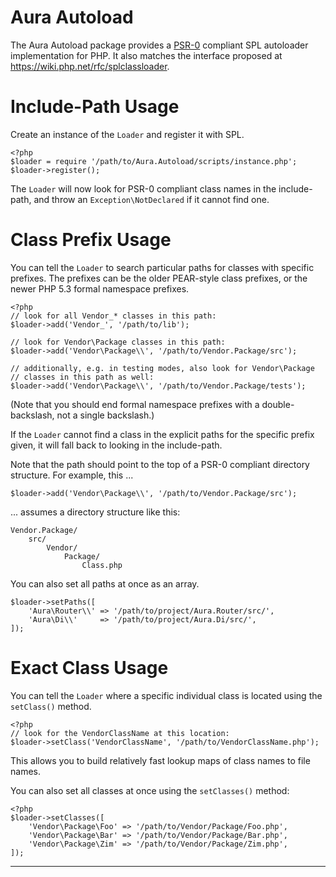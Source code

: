 Aura Autoload
=============

The Aura Autoload package provides a [PSR-0](http://groups.google.com/group/php-standards/web/psr-0-final-proposal) compliant SPL autoloader implementation for PHP. It also matches the interface proposed at <https://wiki.php.net/rfc/splclassloader>.


Include-Path Usage
==================

Create an instance of the `Loader` and register it with SPL.

    <?php
    $loader = require '/path/to/Aura.Autoload/scripts/instance.php';
    $loader->register();

The `Loader` will now look for PSR-0 compliant class names in the include-path, and throw an `Exception\NotDeclared` if it cannot find one.


Class Prefix Usage
==================

You can tell the `Loader` to search particular paths for classes with specific prefixes. The prefixes can be the older PEAR-style class prefixes, or the newer PHP 5.3 formal namespace prefixes.
    
    <?php
    // look for all Vendor_* classes in this path:
    $loader->add('Vendor_', '/path/to/lib');
    
    // look for Vendor\Package classes in this path:
    $loader->add('Vendor\Package\\', '/path/to/Vendor.Package/src');
    
    // additionally, e.g. in testing modes, also look for Vendor\Package
    // classes in this path as well:
    $loader->add('Vendor\Package\\', '/path/to/Vendor.Package/tests');

(Note that you should end formal namespace prefixes with a double-backslash, not a single backslash.)

If the `Loader` cannot find a class in the explicit paths for the specific prefix given, it will fall back to looking in the include-path.

Note that the path should point to the top of a PSR-0 compliant directory structure.  For example, this ...

    $loader->add('Vendor\Package\\', '/path/to/Vendor.Package/src');

... assumes a directory structure like this:

    Vendor.Package/
        src/
            Vendor/
                Package/
                    Class.php

You can also set all paths at once as an array.

    $loader->setPaths([
        'Aura\Router\\' => '/path/to/project/Aura.Router/src/',
        'Aura\Di\\'     => '/path/to/project/Aura.Di/src/',
    ]);

Exact Class Usage
=================

You can tell the `Loader` where a specific individual class is located using the `setClass()` method.

    <?php
    // look for the VendorClassName at this location:
    $loader->setClass('VendorClassName', '/path/to/VendorClassName.php');

This allows you to build relatively fast lookup maps of class names to file names.

You can also set all classes at once using the `setClasses()` method:

    <?php
    $loader->setClasses([
        'Vendor\Package\Foo' => '/path/to/Vendor/Package/Foo.php',
        'Vendor\Package\Bar' => '/path/to/Vendor/Package/Bar.php',
        'Vendor\Package\Zim' => '/path/to/Vendor/Package/Zim.php',
    ]);

* * *
